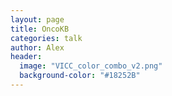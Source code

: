 ```yaml
---
layout: page
title: OncoKB
categories: talk
author: Alex
header:
  image: "VICC_color_combo_v2.png"
  background-color: "#18252B"
---
```


